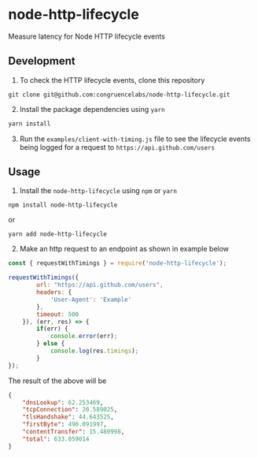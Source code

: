 # node-http-lifecycle
Measure latency for Node HTTP lifecycle events

## Development
1. To check the HTTP lifecycle events, clone this repository
```
git clone git@github.com:congruencelabs/node-http-lifecycle.git
```

2. Install the package dependencies using `yarn`
```javascript
yarn install
```

3. Run the `examples/client-with-timing.js` file to see the lifecycle events being logged for a request to `https://api.github.com/users`


## Usage
1. Install the `node-http-lifecycle` using `npm` or `yarn`
```
npm install node-http-lifecycle
```
or
```
yarn add node-http-lifecycle
```

2. Make an http request to an endpoint as shown in example below
```javascript
const { requestWithTimings } = require('node-http-lifecycle');

requestWithTimings({
        url: "https://api.github.com/users",
        headers: {
            'User-Agent': 'Example'
        },
        timeout: 500
    }), (err, res) => {
        if(err) {
            console.error(err);
        } else {
            console.log(res.timings);
        }
});
```

The result of the above will be
```json
{ 
    "dnsLookup": 62.253469,
    "tcpConnection": 20.589025,
    "tlsHandshake": 44.643525,
    "firstByte": 490.091997,
    "contentTransfer": 15.480998,
    "total": 633.059014
}
```